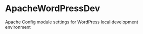 ApacheWordPressDev
==================

Apache Config module settings for WordPress local development environment